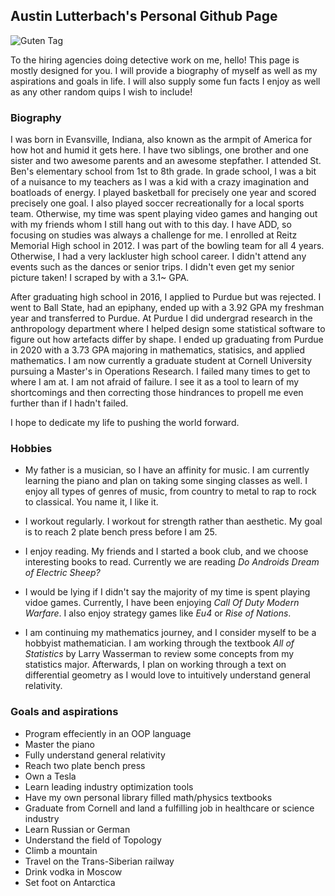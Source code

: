 ## Austin Lutterbach's Personal Github Page

![Guten Tag](https://i.imgur.com/WmT5mGZ.jpg)


To the hiring agencies doing detective work on me, hello! This page is mostly designed for you. I will provide a biography of myself as well as my aspirations and goals in life. I will also supply some fun facts I enjoy as well as any other random quips I wish to include!

### Biography
I was born in Evansville, Indiana, also known as the armpit of America for how hot and humid it gets here. I have two siblings, one brother and one sister and two awesome parents and an awesome stepfather. I attended St. Ben's elementary school from 1st to 8th grade. In grade school, I was a bit of a nuisance to my teachers as I was a kid with a crazy imagination and boatloads of energy. I played basketball for precisely one year and scored precisely one goal. I also played soccer recreationally for a local sports team. Otherwise, my time was spent playing video games and hanging out with my friends whom I still hang out with to this day. I have ADD, so focusing on studies was always a challenge for me. I enrolled at Reitz Memorial High school in 2012. I was part of the bowling team for all 4 years. Otherwise, I had a very lackluster high school career. I didn't attend any events such as the dances or senior trips. I didn't even get my senior picture taken! I scraped by with a 3.1~ GPA. 

After graduating high school in 2016, I applied to Purdue but was rejected. I went to Ball State, had an epiphany, ended up with a 3.92 GPA my freshman year and transferred to Purdue. At Purdue I did undergrad research in the anthropology department where I helped design some statistical software to figure out how artefacts differ by shape. I ended up graduating from Purdue in 2020 with a 3.73 GPA majoring in mathematics, statisics, and applied mathematics. I am now currently a graduate student at Cornell University pursuing a Master's in Operations Research. I failed many times to get to where I am at. I am not afraid of failure. I see it as a tool to learn of my shortcomings and then correcting those hindrances to propell me even further than if I hadn't failed.

I hope to dedicate my life to pushing the world forward.

### Hobbies
- My father is a musician, so I have an affinity for music. I am currently learning the piano and plan on taking some singing classes as well. I enjoy all types of genres of music, from country to metal to rap to rock to classical. You name it, I like it.

- I workout regularly. I workout for strength rather than aesthetic. My goal is to reach 2 plate bench press before I am 25.

- I enjoy reading. My friends and I started a book club, and we choose interesting books to read. Currently we are reading *Do Androids Dream of Electric Sheep?*

- I would be lying if I didn't say the majority of my time is spent playing vidoe games. Currently, I have been enjoying *Call Of Duty Modern Warfare*. I also enjoy strategy games like *Eu4* or *Rise of Nations*.

- I am continuing my mathematics journey, and I consider myself to be a hobbyist mathematician. I am working through the textbook *All of Statistics* by Larry Wasserman to review some concepts from my statistics major. Afterwards, I plan on working through a text on differential geometry as I would love to intuitively understand general relativity. 


### Goals and aspirations
- Program effeciently in an OOP language
- Master the piano
- Fully understand general relativity 
- Reach two plate bench press
- Own a Tesla
- Learn leading industry optimization tools
- Have my own personal library filled math/physics textbooks
- Graduate from Cornell and land a fulfilling job in healthcare or science industry
- Learn Russian or German
- Understand the field of Topology
- Climb a mountain
- Travel on the Trans-Siberian railway
- Drink vodka in Moscow
- Set foot on Antarctica
